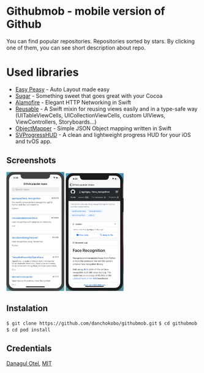 
# Githubmob - mobile version of Github
You can find popular repositories. Repositories sorted by stars. By clicking one of them, you can see short description about repo.
# Used libraries
* [Easy Peasy](https://github.com/nakiostudio/EasyPeasy) - Auto Layout made easy
* [Sugar](https://github.com/hyperoslo/Sugar) - Something sweet that goes great with your Cocoa 
* [Alamofire](https://github.com/Alamofire/Alamofire) - Elegant HTTP Networking in Swift
* [Reusable](https://github.com/AliSoftware/Reusable) - A Swift mixin for reusing views easily and in a type-safe way (UITableViewCells, UICollectionViewCells, custom UIViews, ViewControllers, Storyboards…)
* [ObjectMapper](https://github.com/Hearst-DD/ObjectMapper) - Simple JSON Object mapping written in Swift
* [SVProgressHUD](https://github.com/SVProgressHUD/SVProgressHUD) - A clean and lightweight progress HUD for your iOS and tvOS app.
## Screenshots
<img src="/screenshots/screenshot.png?raw=true" width="30%"> <img src="/screenshots/screen2.png?raw=true" width="30%">

## Instalation
`$ git clone https://github.com/danchokobo/githubmob.git`
`$ cd githubmob`
`$ cd pod install`

## Credentials
[Danagul Otel](https://github.com/danchokobo),
[MIT](http://opensource.org/licenses/mit-license.html)

